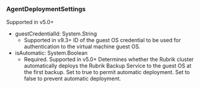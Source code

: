 ### AgentDeploymentSettings
Supported in v5.0+

- guestCredentialId: System.String
  - Supported in v9.3+
  ID of the guest OS credential to be used for authentication to the virtual machine guest OS.
- isAutomatic: System.Boolean
  - Required. Supported in v5.0+
  Determines whether the Rubrik cluster automatically deploys the Rubrik Backup Service to the guest OS at the first backup. Set to true to permit automatic deployment. Set to false to prevent automatic deployment.
